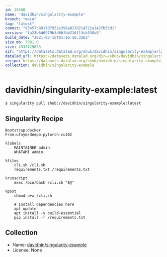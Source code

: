 ```yaml
---
id: 15600
name: "davidhin/singularity-example"
branch: "main"
tag: "latest"
commit: "93457c891707952e396a817d214722a142fb53d1"
version: "fa23b6d6979b3d66fbb216f13cb330a3"
build_date: "2021-03-15T01:16:10.326Z"
size_mb: 7981.0
size: 4532129823
sif: "https://datasets.datalad.org/shub/davidhin/singularity-example/latest/2021-03-15-93457c89-fa23b6d6/fa23b6d6979b3d66fbb216f13cb330a3.sif"
datalad_url: https://datasets.datalad.org?dir=/shub/davidhin/singularity-example/latest/2021-03-15-93457c89-fa23b6d6/
recipe: https://datasets.datalad.org/shub/davidhin/singularity-example/latest/2021-03-15-93457c89-fa23b6d6/Singularity
collection: davidhin/singularity-example
---
```


# davidhin/singularity-example:latest

```bash
$ singularity pull shub://davidhin/singularity-example:latest
```

## Singularity Recipe

```singularity
Bootstrap:docker
From:ufoym/deepo:pytorch-cu102

%labels
    MAINTAINER admin
    WHATAMI admin

%files
    cli.sh /cli.sh
    requirements.txt /requirements.txt

%runscript
    exec /bin/bash /cli.sh "$@"

%post
    chmod u+x /cli.sh

    # Install dependencies here
    apt update
    apt install -y build-essential
    pip install -r /requirements.txt
```

## Collection

 - Name: [davidhin/singularity-example](https://github.com/davidhin/singularity-example)
 - License: None

